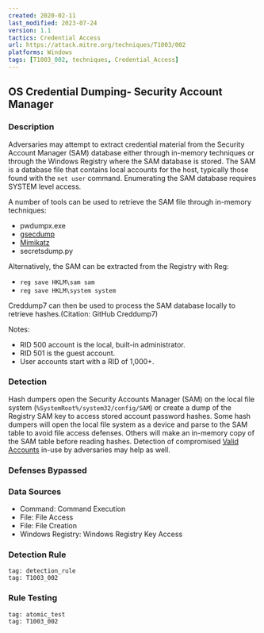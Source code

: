 ```yaml
---
created: 2020-02-11
last_modified: 2023-07-24
version: 1.1
tactics: Credential Access
url: https://attack.mitre.org/techniques/T1003/002
platforms: Windows
tags: [T1003_002, techniques, Credential_Access]
---
```


## OS Credential Dumping- Security Account Manager

### Description

Adversaries may attempt to extract credential material from the Security Account Manager (SAM) database either through in-memory techniques or through the Windows Registry where the SAM database is stored. The SAM is a database file that contains local accounts for the host, typically those found with the <code>net user</code> command. Enumerating the SAM database requires SYSTEM level access.

A number of tools can be used to retrieve the SAM file through in-memory techniques:

* pwdumpx.exe
* [gsecdump](https://attack.mitre.org/software/S0008)
* [Mimikatz](https://attack.mitre.org/software/S0002)
* secretsdump.py

Alternatively, the SAM can be extracted from the Registry with Reg:

* <code>reg save HKLM\sam sam</code>
* <code>reg save HKLM\system system</code>

Creddump7 can then be used to process the SAM database locally to retrieve hashes.(Citation: GitHub Creddump7)

Notes: 

* RID 500 account is the local, built-in administrator.
* RID 501 is the guest account.
* User accounts start with a RID of 1,000+.


### Detection

Hash dumpers open the Security Accounts Manager (SAM) on the local file system (<code>%SystemRoot%/system32/config/SAM</code>) or create a dump of the Registry SAM key to access stored account password hashes. Some hash dumpers will open the local file system as a device and parse to the SAM table to avoid file access defenses. Others will make an in-memory copy of the SAM table before reading hashes. Detection of compromised [Valid Accounts](https://attack.mitre.org/techniques/T1078) in-use by adversaries may help as well.

### Defenses Bypassed



### Data Sources

  - Command: Command Execution
  -  File: File Access
  -  File: File Creation
  -  Windows Registry: Windows Registry Key Access
### Detection Rule

```query
tag: detection_rule
tag: T1003_002
```

### Rule Testing

```query
tag: atomic_test
tag: T1003_002
```
